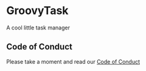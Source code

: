# GroovyTask
A cool little task manager




## Code of Conduct

Please take a moment and read our [Code of Conduct](CODE_OF_CONDUCT.md)
